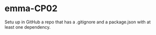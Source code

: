 # emma-CP02
Setu up in GitHub a repo that has a .gitignore and a package.json with at least one dependency.